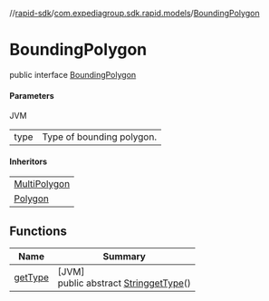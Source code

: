 //[rapid-sdk](../../../index.md)/[com.expediagroup.sdk.rapid.models](../index.md)/[BoundingPolygon](index.md)

# BoundingPolygon

public interface [BoundingPolygon](index.md)

#### Parameters

JVM

| | |
|---|---|
| type | Type of bounding polygon. |

#### Inheritors

| |
|---|
| [MultiPolygon](../-multi-polygon/index.md) |
| [Polygon](../-polygon/index.md) |

## Functions

| Name | Summary |
|---|---|
| [getType](get-type.md) | [JVM]<br>public abstract [String](https://docs.oracle.com/javase/8/docs/api/java/lang/String.html)[getType](get-type.md)() |
